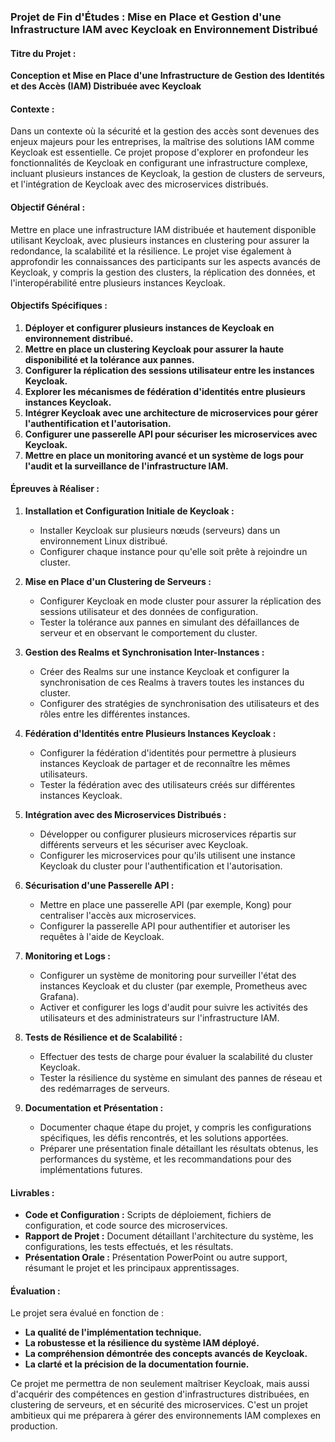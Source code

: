 ### **Projet de Fin d'Études : Mise en Place et Gestion d'une Infrastructure IAM avec Keycloak en Environnement Distribué**

#### **Titre du Projet :**
**Conception et Mise en Place d'une Infrastructure de Gestion des Identités et des Accès (IAM) Distribuée avec Keycloak**

#### **Contexte :**
Dans un contexte où la sécurité et la gestion des accès sont devenues des enjeux majeurs pour les entreprises, la maîtrise des solutions IAM comme Keycloak est essentielle. Ce projet propose d'explorer en profondeur les fonctionnalités de Keycloak en configurant une infrastructure complexe, incluant plusieurs instances de Keycloak, la gestion de clusters de serveurs, et l'intégration de Keycloak avec des microservices distribués.

#### **Objectif Général :**
Mettre en place une infrastructure IAM distribuée et hautement disponible utilisant Keycloak, avec plusieurs instances en clustering pour assurer la redondance, la scalabilité et la résilience. Le projet vise également à approfondir les connaissances des participants sur les aspects avancés de Keycloak, y compris la gestion des clusters, la réplication des données, et l'interopérabilité entre plusieurs instances Keycloak.

#### **Objectifs Spécifiques :**
1. **Déployer et configurer plusieurs instances de Keycloak en environnement distribué.**
2. **Mettre en place un clustering Keycloak pour assurer la haute disponibilité et la tolérance aux pannes.**
3. **Configurer la réplication des sessions utilisateur entre les instances Keycloak.**
4. **Explorer les mécanismes de fédération d'identités entre plusieurs instances Keycloak.**
5. **Intégrer Keycloak avec une architecture de microservices pour gérer l'authentification et l'autorisation.**
6. **Configurer une passerelle API pour sécuriser les microservices avec Keycloak.**
7. **Mettre en place un monitoring avancé et un système de logs pour l'audit et la surveillance de l'infrastructure IAM.**

#### **Épreuves à Réaliser :**

1. **Installation et Configuration Initiale de Keycloak :**
   - Installer Keycloak sur plusieurs nœuds (serveurs) dans un environnement Linux distribué.
   - Configurer chaque instance pour qu'elle soit prête à rejoindre un cluster.

2. **Mise en Place d'un Clustering de Serveurs :**
   - Configurer Keycloak en mode cluster pour assurer la réplication des sessions utilisateur et des données de configuration.
   - Tester la tolérance aux pannes en simulant des défaillances de serveur et en observant le comportement du cluster.

3. **Gestion des Realms et Synchronisation Inter-Instances :**
   - Créer des Realms sur une instance Keycloak et configurer la synchronisation de ces Realms à travers toutes les instances du cluster.
   - Configurer des stratégies de synchronisation des utilisateurs et des rôles entre les différentes instances.

4. **Fédération d'Identités entre Plusieurs Instances Keycloak :**
   - Configurer la fédération d'identités pour permettre à plusieurs instances Keycloak de partager et de reconnaître les mêmes utilisateurs.
   - Tester la fédération avec des utilisateurs créés sur différentes instances Keycloak.

5. **Intégration avec des Microservices Distribués :**
   - Développer ou configurer plusieurs microservices répartis sur différents serveurs et les sécuriser avec Keycloak.
   - Configurer les microservices pour qu'ils utilisent une instance Keycloak du cluster pour l'authentification et l'autorisation.

6. **Sécurisation d'une Passerelle API :**
   - Mettre en place une passerelle API (par exemple, Kong) pour centraliser l'accès aux microservices.
   - Configurer la passerelle API pour authentifier et autoriser les requêtes à l'aide de Keycloak.

7. **Monitoring et Logs :**
   - Configurer un système de monitoring pour surveiller l'état des instances Keycloak et du cluster (par exemple, Prometheus avec Grafana).
   - Activer et configurer les logs d'audit pour suivre les activités des utilisateurs et des administrateurs sur l'infrastructure IAM.

8. **Tests de Résilience et de Scalabilité :**
   - Effectuer des tests de charge pour évaluer la scalabilité du cluster Keycloak.
   - Tester la résilience du système en simulant des pannes de réseau et des redémarrages de serveurs.

9. **Documentation et Présentation :**
   - Documenter chaque étape du projet, y compris les configurations spécifiques, les défis rencontrés, et les solutions apportées.
   - Préparer une présentation finale détaillant les résultats obtenus, les performances du système, et les recommandations pour des implémentations futures.

#### **Livrables :**
- **Code et Configuration :** Scripts de déploiement, fichiers de configuration, et code source des microservices.
- **Rapport de Projet :** Document détaillant l'architecture du système, les configurations, les tests effectués, et les résultats.
- **Présentation Orale :** Présentation PowerPoint ou autre support, résumant le projet et les principaux apprentissages.

#### **Évaluation :**
Le projet sera évalué en fonction de :
- **La qualité de l'implémentation technique.**
- **La robustesse et la résilience du système IAM déployé.**
- **La compréhension démontrée des concepts avancés de Keycloak.**
- **La clarté et la précision de la documentation fournie.**

Ce projet me permettra de non seulement maîtriser Keycloak, mais aussi d'acquérir des compétences en gestion d'infrastructures distribuées, en clustering de serveurs, et en sécurité des microservices. C'est un projet ambitieux qui me préparera à gérer des environnements IAM complexes en production.
